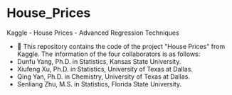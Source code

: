 # House_Prices
Kaggle - House Prices - Advanced Regression Techniques

- 👋 This repository contains the code of the project "House Prices" from Kaggle.  The information of the four collaborators is as follows:
- Dunfu Yang, Ph.D. in Statistics, Kansas State University.
- Xiufeng Xu, Ph.D. in Statistics, University of Texas at Dallas.
- Qing Yan, Ph.D. in Chemistry, University of Texas at Dallas.
- Senliang Zhu, M.S. in Statistics, Florida State University.
